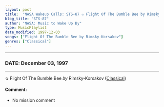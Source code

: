 ```yaml
---
layout: post
title:  "NASA Wakeup Calls: STS-87 ✫ Flight Of The Bumble Bee by Rimsky-Korsakov ✦ December 03, 1997"
blog_title: "STS-87"
author: "NASA: Music to Wake Up By"
type: MusicPlaylist
date_modified: 1997-12-03
songs: ["Flight Of The Bumble Bee by Rimsky-Korsakov"]
genres: ["Classical"]
---
```


----
### DATE: December 03, 1997
----
✫ Flight Of The Bumble Bee *by* Rimsky-Korsakov ([Classical](https://www.discogs.com/genre/Classical)) <a target="blank_" href="https://www.discogs.com/Rimsky-Korsakov-Scheherazade-Flight-Of-The-Bumble-Bee/release/3360597">
    <i class="fas fa-compact-disc"
       title="Discogs entry for this song"
       alt="Discogs entry for this song"
       style="font-size: 1.1em;"></i></a>
    

#### Comment:
* No mission comment



<br/>
<center>
	<a target="_blank"
	   href="https://twitter.com/intent/tweet?hashtags=Space,NASA,Playlist,NASAWakeupCalls,SpaceProgram&text=🚀 {{ page.author}}, '{{ page.songs.first }}' {{ page.title }}, {{ site.url }}{{ page.url }}&via=nasawakeupcalls"><i class="fab fa-twitter" title="Tweet this page" alt="Tweet this page" style="font-size: 1.3em;"></i></a>
	&nbsp; 	<i class="fas fa-user-astronaut" style="font-size: 1.5em;"></i> &nbsp;
    <a id="custom_amazon_link"
       type="amzn" search="#"
       category="popular music">
    <i class="fab fa-amazon" style="font-size: 1.3em;"></i></a>
</center>

<!-- Randomly resolve an individual entry from a song array -->
<script src="/assets/javascript/seedrandom.min.js"></script>
<script>
  var wake_me_up = ["Flight Of The Bumble Bee by Rimsky-Korsakov"];
  var prng = new Math.seedrandom();
  function randomSong() {
    song = wake_me_up[Math.floor(Math.random() * wake_me_up.length)];
    var amazon_link = document.getElementById("custom_amazon_link");
    amazon_link.setAttribute("search", song);
  }
  window.onload = randomSong();
</script>
